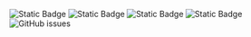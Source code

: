 ![Static Badge](https://img.shields.io/badge/blacklists-60-000000) ![Static Badge](https://img.shields.io/badge/blacklisted-2612119-cc0000) ![Static Badge](https://img.shields.io/badge/whitelisted-2244-00CC00) ![Static Badge](https://img.shields.io/badge/streaming_blacklist-28107-000000) ![GitHub issues](https://img.shields.io/github/issues/fabriziosalmi/blacklists)
